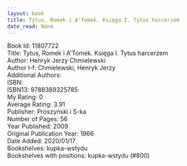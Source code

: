 ```yaml
---
layout: book
title: Tytus, Romek i A'Tomek. Księga I. Tytus harcerzem
date_read: None
---
```


Book Id: 11807722<br />
Title: Tytus, Romek i A'Tomek. Księga I. Tytus harcerzem<br />
Author: Henryk Jerzy Chmielewski<br />
Author l-f: Chmielewski, Henryk Jerzy<br />
Additional Authors: <br />
ISBN: <br />
ISBN13: 9788389325785<br />
My Rating: 0<br />
Average Rating: 3.91<br />
Publisher: Prószyński i S-ka<br />
Number of Pages: 56<br />
Year Published: 2009<br />
Original Publication Year: 1966<br />
Date Added: 2020/01/17<br />
Bookshelves: kupka-wstydu<br />
Bookshelves with positions: kupka-wstydu (#800)<br />

